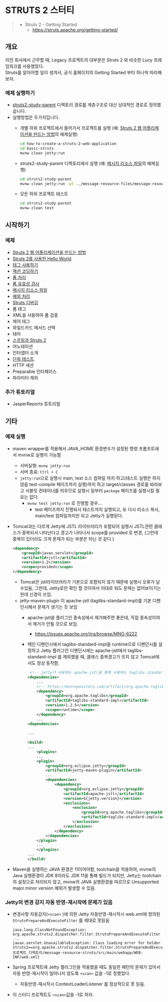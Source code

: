 # STRUTS 2 스터티

> * Struts 2 - Getting Started
>   * https://struts.apache.org/getting-started/

## 개요

이전 회사에서 근무할 때, Legacy 프로젝트의 대부분은 Struts 2 와 비슷한 Lucy 프레임워크를 사용했었다.<br>Struts를 알아야할 일이 생겨서,  공식 홈페이지의 Getting Started 부터 하나씩 따라해보자.

### 예제 실행하기

* [struts2-study-parent](struts2-study-parent) 디렉토리 경로를 계층구조로 대신 상대적인 경로로 정의했습니다.
* 실행방법은 두가지입니다.
  * 개별 하위 프로젝트에서 들어가서 프로젝트를 실행 (예: [Struts 2 웹 어플리케이션을 만드는 방법](how-to-create-a-struts-2-web-application)의 예제실행)

    ```bash
    cd how-to-create-a-struts-2-web-application
    cd basic-struts
    mvnw clean jetty:run
    ```
    
  * struts2-study-parent 디렉토리에서 실행  (예: [메시지 리소스 파일](message-resource-files)의 예제실행)

    ```bash
    cd struts2-study-parent
    mvnw clean jetty:run -pl ../message-resource-files/message-resource-struts -am
    ```

  * 모든 하위 프로젝트 테스트

    ```bash
    cd struts2-study-parent
    mvnw clean test
    ```

     

## 시작하기

### 예제

* [Struts 2 웹 어플리케이션을 만드는 방법](how-to-create-a-struts-2-web-application)
* [Struts 2를 사용한 Hello World](hello-world-using-struts-2)
* [태그 사용하기](using-tags)
* [액션 코딩하기](coding-actions)
* [폼 처리](processing-forms)
* [폼 유효성 검사](form-validation)
* [메시지 리소스 파일](message-resource-files)
* [예외 처리](exception-handling)
* [Struts 디버깅](debugging-struts)
* 폼 테그
* XML을 사용하여 폼 검증
* 제어 테그
* 와일드카드 메서드 선택
* 테마
* [스프링과 Struts 2](spring-and-struts-2)
* 어노테이션
* 인터셉터 소개
* [단위 테스트](unit-testing)
* HTTP 세션
* Preparable 인터페이스
* 파라미터 제외

### 추가 튜토리얼
* JasperReports 튜토리얼



## 기타

### 예제 실행

* maven wrapper를 적용해서 JAVA_HOME 환경변수가 설정된 명령 프롬프트에서 mvnw로 실행이 가능함
  * 서버실행:  `mvnw jetty:run`
  * 서버 종료: `Ctrl + C` 
  * `jetty:run`으로 실행시 main, test 소스 컴파일 까지 하고(테스트 실행은 하지 않음 test-compile 페이즈까지 실행)까지 하고 target/classes 경로를 바라보고 서블릿 컨테이너를 띄우므로 실행시 일부러 `package` 페이즈를 실행시킬 필요는 없다.
    * `mvnw test jetty:run` 로 진행할 경우...
      * test 페이즈까지 진행되서 테스트까지 실행되고, 또 다시 리소스 복사, main/test 컴파일까지만 되고 Jetty가 실행된다.
  
* Tomcat과는 다르게 Jetty에 JSTL 라이브러리가 포함되어 실행시 JSTL관련 클래스가 중복되서 나타난다고 경고가 나타나서 scope를 provided 로 변경, (그런데 중복이 있더라도 크게 문제가 되는 부분은 아닌 것 같다.)

  ```xml
  <dependency>
      <groupId>javax.servlet</groupId>
      <artifactId>jstl</artifactId>
      <version>1.2</version>
      <scope>provided</scope> 
  </dependency>
  ```

  * Tomcat은 jstl라이브러리가 기본으로 포함되지 않기 때문에 실행시 오류가 날 수있음, 그런데, Jetty로만 확인 할 것이여서 이대로 둬도 문제는 없어보이기는한데 신경이 쓰임.
  * jetty-maven-plugin 이 apache-jstl (taglibs-standard-impl)를 기본 디펜던시해서 문제가 생기는 듯 보임
    * apache-jstl을 플러그인 종속성에서 제거해주면 좋은데, 직접 종속성이여서 제거가 안될 것으로 보임.
      * https://issues.apache.org/jira/browse/MNG-6222
      
    * 메인 디펜던시에서 taglibs-standard-impl을 runtime으로 디펜던시를 설정하고 Jetty 플러그인 디펜던시에는 apache-jstl에서 taglibs-standard-impl 를 제외했을 때, 클래스 중복경고가 뜨지 않고 Tomcat에서도 정상 동작함.
    
      ```xml
       <!-- jetty가 사용하는 apache-jstl을 통해 사용하는 taglibs-standard-impl 모듈이 Tomcat 8.5에서도 잘 동작한다. -->
      <dependencies>
          ...
          <!-- https://mvnrepository.com/artifact/org.apache.taglibs/taglibs-standard-impl -->
          <dependency>
              <groupId>org.apache.taglibs</groupId>
              <artifactId>taglibs-standard-impl</artifactId>
              <version>1.2.5</version>
              <scope>runtime</scope>
          </dependency>
          ...
      <dependencies>
          
      ...
          
      <build>
      ...
          <plugins>
          ...
          <plugin>
              <groupId>org.eclipse.jetty</groupId>
              <artifactId>jetty-maven-plugin</artifactId>
              ...
              <dependencies>
                  <dependency>
                      <groupId>org.eclipse.jetty</groupId>
                      <artifactId>apache-jstl</artifactId>
                      <version>${jetty.version}</version>
                      <exclusions>
                          <exclusion>
                              <groupId>org.apache.taglibs</groupId>
                              <artifactId>taglibs-standard-impl</artifactId>
                          </exclusion>
                      </exclusions>
                  </dependency>
              </dependencies>
          </plugin>    
          ...
          </plugins>
      ...
      </build>    
      ```
      
      

* Maven을 실행하는 JAVA 환경은 11이어야함, toolchain을 적용하여, mvnw의 Java 실행환경이 JDK 8이라도 JDK 11을 통해 빌드가 되지만, Jetty는 toolchain의 설정으로 처리되지 않고, mvnw의 JAVA 실행환경을 따르므로 Unsupported major.minor version 예외가 발생할 수 있음.

### Jetty의 변경 감지 자동 반영-재시작에 문제가 있음

* 변경사항 자동감지(`<scan>` )에 의한 Jetty 자동반영-재시작시 web.xml에 정의된 `StrutsPrepareAndExecuteFilter` 를 제대로 못읽음

    ```
    java.lang.ClassNotFoundException: org.apache.struts2.dispatcher.filter.StrutsPrepareAndExecuteFilter
    ...
    javax.servlet.UnavailableException: Class loading error for holder struts2==org.apache.struts2.dispatcher.filter.StrutsPrepareAndExecuteFilter@1ddaa7db{inst=false,async=false,src=DESCRIPTOR:file:///C:/프로젝트_디렉토리/message-resource-struts/src/main/webapp/WEB-INF/web.xml}
    ```
* Spring 프로젝트에 Jetty 플러그인을 적용했을 때도 동일한 패턴의 문제가 있어서 자동 반영-재시작이 일어나지 않도록 `<scan>` 값을 -1로 정했었다.
  * 자동반영-재시작시 ContextLoaderListener 를 정상적으로 못 읽음.
  
* 이 스터디 프로젝트도 `<scan>`값을 -1로 하자. 	

